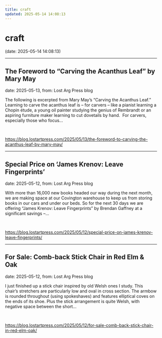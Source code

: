 ```yaml
---
title: craft
updated: 2025-05-14 14:08:13
---
```


# craft

(date: 2025-05-14 14:08:13)

---

## The Foreword to “Carving the Acanthus Leaf” by Mary May

date: 2025-05-13, from: Lost Arg Press blog

The following is excerpted from Mary May’s “Carving the Acanthus Leaf.” Learning to carve the acanthus leaf is – for carvers – like a pianist learning a Chopin étude, a young oil painter studying the genius of Rembrandt or an aspiring furniture maker learning to cut dovetails by hand.&#160; For carvers, especially those who focus... 

<br> 

<https://blog.lostartpress.com/2025/05/13/the-foreword-to-carving-the-acanthus-leaf-by-mary-may/>

---

## Special Price on ‘James Krenov: Leave Fingerprints’

date: 2025-05-12, from: Lost Arg Press blog

With more than 16,000 new books headed our way during the next month, we are making space at our Covington warehouse to keep us from storing books in our cars and under our beds. So for the next 30 days we are offering “James Krenov: Leave Fingerprints” by Brendan Gaffney at a significant savings –... 

<br> 

<https://blog.lostartpress.com/2025/05/12/special-price-on-james-krenov-leave-fingerprints/>

---

## For Sale: Comb-back Stick Chair in Red Elm & Oak

date: 2025-05-12, from: Lost Arg Press blog

I just finished up a stick chair inspired by old Welsh ones I study. This chair&#8217;s stretchers are particularly low and oval in cross section. The armbow is rounded throughout (using spokeshaves) and features elliptical coves on the ends of its shoe. Plus the stick arrangement is quite Welsh, with negative space between the short... 

<br> 

<https://blog.lostartpress.com/2025/05/12/for-sale-comb-back-stick-chair-in-red-elm-oak/>

